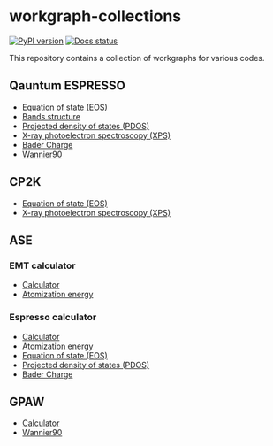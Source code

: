 # workgraph-collections
[![PyPI version](https://badge.fury.io/py/workgraph-collections.svg)](https://badge.fury.io/py/workgraph-collections)
[![Docs status](https://readthedocs.org/projects/workgraph-collections/badge)](http://workgraph-collections.readthedocs.io/)


This repository contains a collection of workgraphs for various codes.

## Qauntum ESPRESSO

- [Equation of state (EOS)](https://workgraph-collections.readthedocs.io/en/latest/qe/eos.html)
- [Bands structure](https://workgraph-collections.readthedocs.io/en/latest/qe/bands.html)
- [Projected density of states (PDOS)](https://workgraph-collections.readthedocs.io/en/latest/qe/pdos.html)
- [X-ray photoelectron spectroscopy (XPS)](https://workgraph-collections.readthedocs.io/en/latest/qe/xps.html)
- [Bader Charge](https://workgraph-collections.readthedocs.io/en/latest/qe/bader.html)
- [Wannier90](https://workgraph-collections.readthedocs.io/en/latest/qe/wannier90.html)

## CP2K

- [Equation of state (EOS)](https://workgraph-collections.readthedocs.io/en/latest/cp2k/eos.html)
- [X-ray photoelectron spectroscopy (XPS)](https://workgraph-collections.readthedocs.io/en/latest/cp2k/xps.html)


## ASE

### EMT calculator

- [Calculator](https://workgraph-collections.readthedocs.io/en/latest/ase/emt/base.html)
- [Atomization energy](https://workgraph-collections.readthedocs.io/en/latest/ase/emt.html)

### Espresso calculator

- [Calculator](https://workgraph-collections.readthedocs.io/en/latest/ase/espresso/base.html)
- [Atomization energy](https://workgraph-collections.readthedocs.io/en/latest/ase/espresso/atomization.html)
- [Equation of state (EOS)](https://workgraph-collections.readthedocs.io/en/latest/ase/espresso/eos.html)
- [Projected density of states (PDOS)](https://workgraph-collections.readthedocs.io/en/latest/ase/espresso/pdos.html)
- [Bader Charge](https://workgraph-collections.readthedocs.io/en/latest/ase/espresso/bader.html)


## GPAW

- [Calculator](https://workgraph-collections.readthedocs.io/en/latest/gpaw/base.html)
- [Wannier90](https://workgraph-collections.readthedocs.io/en/latest/gpaw/wannier90.html)
